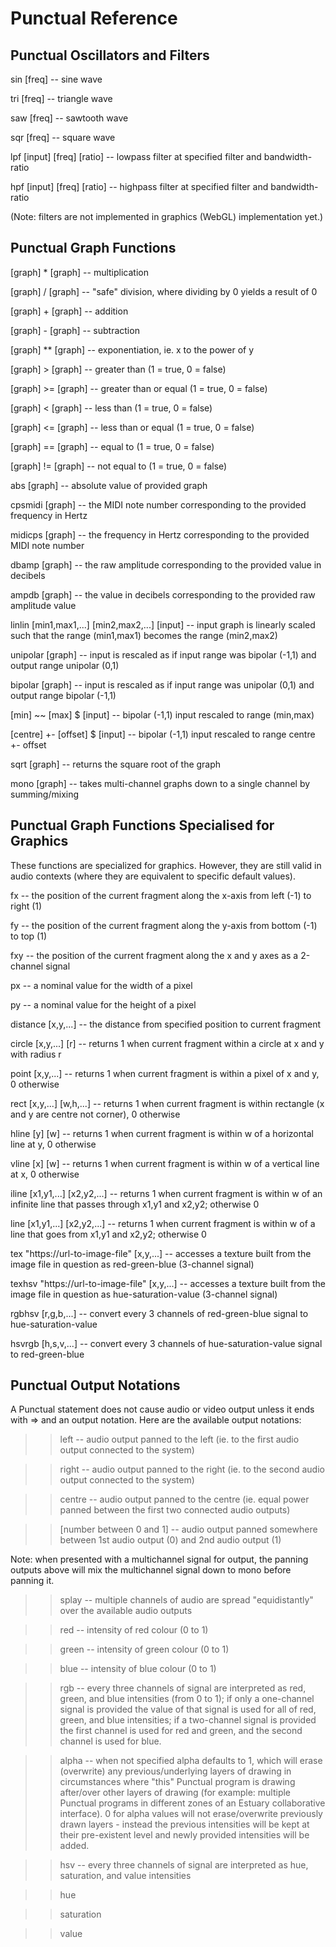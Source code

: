 # Punctual Reference

## Punctual Oscillators and Filters

sin [freq] -- sine wave

tri [freq] -- triangle wave

saw [freq] -- sawtooth wave

sqr [freq] -- square wave

lpf [input] [freq] [ratio] -- lowpass filter at specified filter and bandwidth-ratio

hpf [input] [freq] [ratio] -- highpass filter at specified filter and bandwidth-ratio

(Note: filters are not implemented in graphics (WebGL) implementation yet.)

## Punctual Graph Functions

[graph] * [graph] -- multiplication

[graph] / [graph] -- "safe" division, where dividing by 0 yields a result of 0

[graph] + [graph] -- addition

[graph] - [graph] -- subtraction

[graph] ** [graph] -- exponentiation, ie. x to the power of y

[graph] > [graph] -- greater than (1 = true, 0 = false)

[graph] >= [graph] -- greater than or equal (1 = true, 0 = false)

[graph] < [graph] -- less than (1 = true, 0 = false)

[graph] <= [graph] -- less than or equal (1 = true, 0 = false)

[graph] == [graph] -- equal to (1 = true, 0 = false)

[graph] != [graph] -- not equal to (1 = true, 0 = false)

abs [graph] -- absolute value of provided graph

cpsmidi [graph] -- the MIDI note number corresponding to the provided frequency in Hertz

midicps [graph] -- the frequency in Hertz corresponding to the provided MIDI note number

dbamp [graph] -- the raw amplitude corresponding to the provided value in decibels

ampdb [graph] -- the value in decibels corresponding to the provided raw amplitude value

linlin [min1,max1,...] [min2,max2,...] [input] -- input graph is linearly scaled such that the range (min1,max1) becomes the range (min2,max2)

unipolar [graph] -- input is rescaled as if input range was bipolar (-1,1) and output range unipolar (0,1)

bipolar [graph] -- input is rescaled as if input range was unipolar (0,1) and output range bipolar (-1,1)

[min] ~~  [max] $ [input] -- bipolar (-1,1) input rescaled to range (min,max)

[centre] +- [offset] $ [input] -- bipolar (-1,1) input rescaled to range centre +- offset

sqrt [graph] -- returns the square root of the graph

mono [graph] -- takes multi-channel graphs down to a single channel by summing/mixing

## Punctual Graph Functions Specialised for Graphics

These functions are specialized for graphics. However, they are still valid in
audio contexts (where they are equivalent to specific default values).

fx -- the position of the current fragment along the x-axis from left (-1) to right (1)

fy -- the position of the current fragment along the y-axis from bottom (-1) to top (1)

fxy -- the position of the current fragment along the x and y axes as a 2-channel signal

px -- a nominal value for the width of a pixel

py -- a nominal value for the height of a pixel

distance [x,y,...] -- the distance from specified position to current fragment

circle [x,y,...] [r] -- returns 1 when current fragment within a circle at x and y with radius r

point [x,y,...] -- returns 1 when current fragment is within a pixel of x and y, 0 otherwise

rect [x,y,...] [w,h,...] -- returns 1 when current fragment is within rectangle (x and y are centre not corner), 0 otherwise

hline [y] [w] -- returns 1 when current fragment is within w of a horizontal line at y, 0 otherwise

vline [x] [w] -- returns 1 when current fragment is within w of a vertical line at x, 0 otherwise

iline [x1,y1,...] [x2,y2,...] -- returns 1 when current fragment is within w of an infinite line that passes through x1,y1 and x2,y2; otherwise 0

line [x1,y1,...] [x2,y2,...] -- returns 1 when current fragment is within w of a line that goes from x1,y1 and x2,y2; otherwise 0

tex "https://url-to-image-file" [x,y,...] -- accesses a texture built from the image file in question as red-green-blue (3-channel signal)

texhsv "https://url-to-image-file" [x,y,...] -- accesses a texture built from the image file in question as hue-saturation-value (3-channel signal)

rgbhsv [r,g,b,...] -- convert every 3 channels of red-green-blue signal to hue-saturation-value

hsvrgb [h,s,v,...] -- convert every 3 channels of hue-saturation-value signal to red-green-blue

## Punctual Output Notations

A Punctual statement does not cause audio or video output unless it ends with => and an output notation. Here are the available output notations:

>> left -- audio output panned to the left (ie. to the first audio output connected to the system)

>> right -- audio output panned to the right (ie. to the second audio output connected to the system)

>> centre -- audio output panned to the centre (ie. equal power panned between the first two connected audio outputs)

>> [number between 0 and 1] -- audio output panned somewhere between 1st audio output (0) and 2nd audio output (1)

Note: when presented with a multichannel signal for output, the panning outputs above will mix the multichannel signal down to mono before panning it.

>> splay -- multiple channels of audio are spread "equidistantly" over the available audio outputs

>> red -- intensity of red colour (0 to 1)

>> green -- intensity of green colour (0 to 1)

>> blue -- intensity of blue colour (0 to 1)

>> rgb -- every three channels of signal are interpreted as red, green, and blue intensities (from 0 to 1); if only a one-channel signal is provided the value of that signal is used for all of red, green, and blue intensities; if a two-channel signal is provided the first channel is used for red and green, and the second channel is used for blue.

>> alpha -- when not specified alpha defaults to 1, which will erase (overwrite) any previous/underlying layers of drawing in circumstances where "this" Punctual program is drawing after/over other layers of drawing (for example: multiple Punctual programs in different zones of an Estuary collaborative interface). 0 for alpha values will not erase/overwrite previously drawn layers - instead the previous intensities will be kept at their pre-existent level and newly provided intensities will be added.

>> hsv -- every three channels of signal are interpreted as hue, saturation, and value intensities

>> hue

>> saturation

>> value
